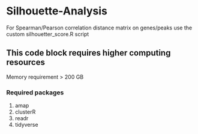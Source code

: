 # Silhouette-Analysis
For Spearman/Pearson correlation distance matrix on genes/peaks use the custom silhouetter_score.R script

## This code block requires higher computing resources
Memory requirement > 200 GB

### Required packages 
1. amap
2. clusterR
3. readr
4. tidyverse
